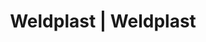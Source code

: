 ---
Link: "file:/Users/vinayakpatel/Downloads/www.weldplast.cz/eshop_products_compare/add/eshop-products-variant202"
product_name: "null"
product_id: "null"
title: "Weldplast | Weldplast"
product_desc: ""
product_specs: ""
product_downloads: ""
href: ""
accessories: ""
similar_products: ""
---